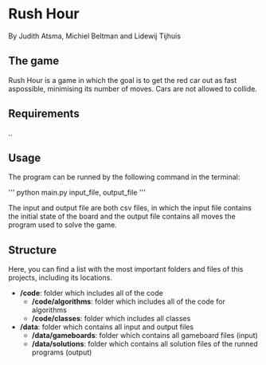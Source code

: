 # Rush Hour
By Judith Atsma, Michiel Beltman and Lidewij Tijhuis

## The game
Rush Hour is a game in which the goal is to get the red car out as fast aspossible, minimising its number of moves.
Cars are not allowed to collide.

## Requirements
..

## Usage
The program can be runned by the following command in the terminal:

'''
python main.py input_file, output_file
'''

The input and output file are both csv files, in which the input file contains the initial state of the board
and the output file contains all moves the program used to solve the game.

## Structure
Here, you can find a list with the most important folders and files of this projects, including its locations.

- **/code**: folder which includes all of the code
    - **/code/algorithms**: folder which includes all of the code for  algorithms
    - **/code/classes**: folder which includes all classes
- **/data**: folder which contains all input and output files
    - **/data/gameboards**: folder which contains all gameboard files (input)
    - **/data/solutions**: folder which contains all solution files of the runned programs (output)






